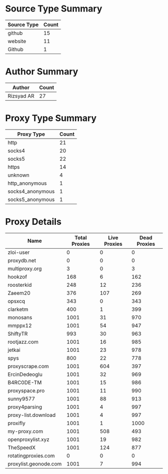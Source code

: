 # Source Type Summary

| Source Type | Count |
|-------------|-------|
| github | 15 |
| website | 11 |
| Github | 1 |


# Author Summary

| Author | Count |
|--------|-------|
| Rizsyad AR | 27 |


# Proxy Type Summary

| Proxy Type | Count |
|------------|-------|
| http | 21 |
| socks4 | 20 |
| socks5 | 22 |
| https | 14 |
| unknown | 4 |
| http_anonymous | 1 |
| socks4_anonymous | 1 |
| socks5_anonymous | 1 |


# Proxy Details

| Name | Total Proxies | Live Proxies | Dead Proxies |
|------|---------------|--------------|---------------|
| zloi-user | 0 | 0 | 0 |
| proxydb.net | 0 | 0 | 0 |
| multiproxy.org | 3 | 0 | 3 |
| hookzof | 168 | 6 | 162 |
| roosterkid | 248 | 12 | 236 |
| Zaeem20 | 376 | 107 | 269 |
| opsxcq | 343 | 0 | 343 |
| clarketm | 400 | 1 | 399 |
| monosans | 1001 | 31 | 970 |
| mmppx12 | 1001 | 54 | 947 |
| ShiftyTR | 993 | 30 | 963 |
| rootjazz.com | 1001 | 16 | 985 |
| jetkai | 1001 | 23 | 978 |
| spys | 800 | 22 | 778 |
| proxyscrape.com | 1001 | 604 | 397 |
| ErcinDedeoglu | 1001 | 32 | 969 |
| B4RC0DE-TM | 1001 | 15 | 986 |
| proxyspace.pro | 1001 | 11 | 990 |
| sunny9577 | 1001 | 88 | 913 |
| proxy4parsing | 1001 | 4 | 997 |
| proxy-list.download | 1001 | 4 | 997 |
| proxifly | 1001 | 1 | 1000 |
| my-proxy.com | 1001 | 508 | 493 |
| openproxylist.xyz | 1001 | 19 | 982 |
| TheSpeedX | 1001 | 124 | 877 |
| rotatingproxies.com | 0 | 0 | 0 |
| proxylist.geonode.com | 1001 | 7 | 994 |
